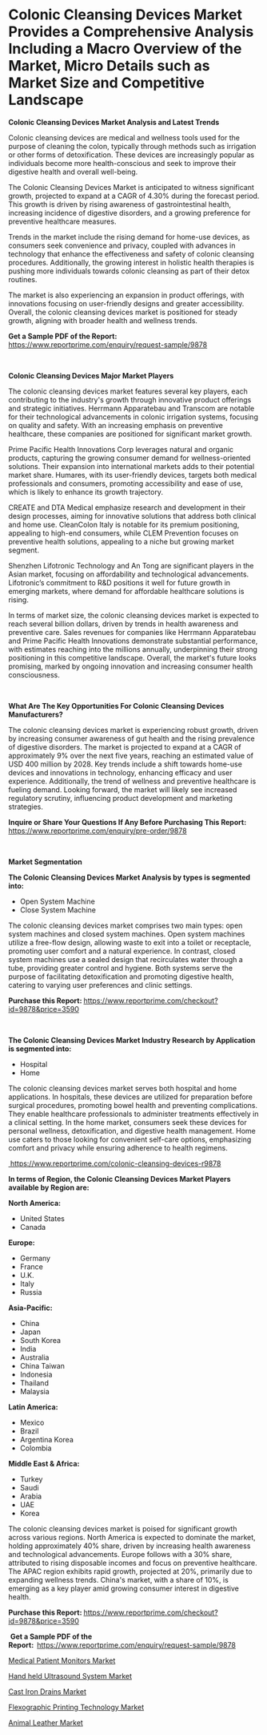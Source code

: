 <p><h1>Colonic Cleansing Devices Market Provides a Comprehensive Analysis Including a Macro Overview of the Market, Micro Details such as Market Size and Competitive Landscape</h1></p><p><strong>Colonic Cleansing Devices Market Analysis and Latest Trends</strong></p>
<p><p>Colonic cleansing devices are medical and wellness tools used for the purpose of cleaning the colon, typically through methods such as irrigation or other forms of detoxification. These devices are increasingly popular as individuals become more health-conscious and seek to improve their digestive health and overall well-being. </p><p>The Colonic Cleansing Devices Market is anticipated to witness significant growth, projected to expand at a CAGR of 4.30% during the forecast period. This growth is driven by rising awareness of gastrointestinal health, increasing incidence of digestive disorders, and a growing preference for preventive healthcare measures. </p><p>Trends in the market include the rising demand for home-use devices, as consumers seek convenience and privacy, coupled with advances in technology that enhance the effectiveness and safety of colonic cleansing procedures. Additionally, the growing interest in holistic health therapies is pushing more individuals towards colonic cleansing as part of their detox routines. </p><p>The market is also experiencing an expansion in product offerings, with innovations focusing on user-friendly designs and greater accessibility. Overall, the colonic cleansing devices market is positioned for steady growth, aligning with broader health and wellness trends.</p></p>
<p><strong>Get a Sample PDF of the Report:&nbsp;</strong> <a href="https://www.reportprime.com/enquiry/request-sample/9878?utm_campaign=48&utm_medium=2&utm_source=Github&utm_content=ia&utm_term=16112024&utm_id=colonic-cleansing-devices">https://www.reportprime.com/enquiry/request-sample/9878</a></p>
<p>&nbsp;</p>
<p><strong>Colonic Cleansing Devices Major Market Players</strong></p>
<p><p>The colonic cleansing devices market features several key players, each contributing to the industry's growth through innovative product offerings and strategic initiatives. Herrmann Apparatebau and Transcom are notable for their technological advancements in colonic irrigation systems, focusing on quality and safety. With an increasing emphasis on preventive healthcare, these companies are positioned for significant market growth.</p><p>Prime Pacific Health Innovations Corp leverages natural and organic products, capturing the growing consumer demand for wellness-oriented solutions. Their expansion into international markets adds to their potential market share. Humares, with its user-friendly devices, targets both medical professionals and consumers, promoting accessibility and ease of use, which is likely to enhance its growth trajectory.</p><p>CREATE and DTA Medical emphasize research and development in their design processes, aiming for innovative solutions that address both clinical and home use. CleanColon Italy is notable for its premium positioning, appealing to high-end consumers, while CLEM Prevention focuses on preventive health solutions, appealing to a niche but growing market segment.</p><p>Shenzhen Lifotronic Technology and An Tong are significant players in the Asian market, focusing on affordability and technological advancements. Lifotronic’s commitment to R&D positions it well for future growth in emerging markets, where demand for affordable healthcare solutions is rising.</p><p>In terms of market size, the colonic cleansing devices market is expected to reach several billion dollars, driven by trends in health awareness and preventive care. Sales revenues for companies like Herrmann Apparatebau and Prime Pacific Health Innovations demonstrate substantial performance, with estimates reaching into the millions annually, underpinning their strong positioning in this competitive landscape. Overall, the market's future looks promising, marked by ongoing innovation and increasing consumer health consciousness.</p></p>
<p>&nbsp;</p>
<p><strong>What Are The Key Opportunities For Colonic Cleansing Devices Manufacturers?</strong></p>
<p><p>The colonic cleansing devices market is experiencing robust growth, driven by increasing consumer awareness of gut health and the rising prevalence of digestive disorders. The market is projected to expand at a CAGR of approximately 9% over the next five years, reaching an estimated value of USD 400 million by 2028. Key trends include a shift towards home-use devices and innovations in technology, enhancing efficacy and user experience. Additionally, the trend of wellness and preventive healthcare is fueling demand. Looking forward, the market will likely see increased regulatory scrutiny, influencing product development and marketing strategies.</p></p>
<p><strong>Inquire or Share Your Questions If Any Before Purchasing This Report:</strong> <a href="https://www.reportprime.com/enquiry/pre-order/9878?utm_campaign=48&utm_medium=2&utm_source=Github&utm_content=ia&utm_term=16112024&utm_id=colonic-cleansing-devices">https://www.reportprime.com/enquiry/pre-order/9878</a></p>
<p>&nbsp;</p>
<p><strong>Market Segmentation</strong></p>
<p><strong>The Colonic Cleansing Devices Market Analysis by types is segmented into:</strong></p>
<p><ul><li>Open System Machine</li><li>Close System Machine</li></ul></p>
<p><p>The colonic cleansing devices market comprises two main types: open system machines and closed system machines. Open system machines utilize a free-flow design, allowing waste to exit into a toilet or receptacle, promoting user comfort and a natural experience. In contrast, closed system machines use a sealed design that recirculates water through a tube, providing greater control and hygiene. Both systems serve the purpose of facilitating detoxification and promoting digestive health, catering to varying user preferences and clinic settings.</p></p>
<p><strong>Purchase this Report:&nbsp;</strong><a href="https://www.reportprime.com/checkout?id=9878&price=3590&utm_campaign=48&utm_medium=2&utm_source=Github&utm_content=ia&utm_term=16112024&utm_id=colonic-cleansing-devices">https://www.reportprime.com/checkout?id=9878&price=3590</a></p>
<p>&nbsp;</p>
<p><strong>The Colonic Cleansing Devices Market Industry Research by Application is segmented into:</strong></p>
<p><ul><li>Hospital</li><li>Home</li></ul></p>
<p><p>The colonic cleansing devices market serves both hospital and home applications. In hospitals, these devices are utilized for preparation before surgical procedures, promoting bowel health and preventing complications. They enable healthcare professionals to administer treatments effectively in a clinical setting. In the home market, consumers seek these devices for personal wellness, detoxification, and digestive health management. Home use caters to those looking for convenient self-care options, emphasizing comfort and privacy while ensuring adherence to health regimens.</p></p>
<p><a href="https://www.reportprime.com/colonic-cleansing-devices-r9878?utm_campaign=48&utm_medium=2&utm_source=Github&utm_content=ia&utm_term=16112024&utm_id=colonic-cleansing-devices">&nbsp;https://www.reportprime.com/colonic-cleansing-devices-r9878</a></p>
<p><strong>In terms of Region, the Colonic Cleansing Devices Market Players available by Region are:</strong></p>
<p>
    <p> <strong> North America: </strong>
        <ul>
            <li>United States</li>
            <li>Canada</li>
        </ul>
        </p> 
    <p> <strong> Europe: </strong>
        <ul>
            <li>Germany</li>
            <li>France</li>
            <li>U.K.</li>
            <li>Italy</li>
            <li>Russia</li>
        </ul>
        </p> 
    <p> <strong> Asia-Pacific: </strong>
        <ul>
            <li>China</li>
            <li>Japan</li>
            <li>South Korea</li>
            <li>India</li>
            <li>Australia</li>
            <li>China Taiwan</li>
            <li>Indonesia</li>
            <li>Thailand</li>
            <li>Malaysia</li>
        </ul>
        </p> 
    <p> <strong> Latin America: </strong>
        <ul>
            <li>Mexico</li>
            <li>Brazil</li>
            <li>Argentina Korea</li>
            <li>Colombia</li>
        </ul>
        </p> 
    <p> <strong> Middle East & Africa: </strong>
        <ul>
            <li>Turkey</li>
            <li>Saudi</li>
            <li>Arabia</li>
            <li>UAE</li>
            <li>Korea</li>
        </ul>
    </p>
    </p>
<p><p>The colonic cleansing devices market is poised for significant growth across various regions. North America is expected to dominate the market, holding approximately 40% share, driven by increasing health awareness and technological advancements. Europe follows with a 30% share, attributed to rising disposable incomes and focus on preventive healthcare. The APAC region exhibits rapid growth, projected at 20%, primarily due to expanding wellness trends. China's market, with a share of 10%, is emerging as a key player amid growing consumer interest in digestive health.</p></p>
<p><strong>Purchase this Report: </strong><a href="https://www.reportprime.com/checkout?id=9878&price=3590&utm_campaign=48&utm_medium=2&utm_source=Github&utm_content=ia&utm_term=16112024&utm_id=colonic-cleansing-devices">https://www.reportprime.com/checkout?id=9878&price=3590</a></p>
<p>&nbsp;<strong>Get a Sample PDF of the Report:&nbsp;&nbsp;</strong><a href="https://www.reportprime.com/enquiry/request-sample/9878?utm_campaign=48&utm_medium=2&utm_source=Github&utm_content=ia&utm_term=16112024&utm_id=colonic-cleansing-devices">https://www.reportprime.com/enquiry/request-sample/9878</a></p>
<p><strong></strong></p>
<p><p><a href="https://github.com/kathiestrine5ty/Market-Research-Report-List-1/blob/main/medical-patient-monitors-market.md?utm_campaign=48&utm_medium=2&utm_source=Github&utm_content=ia&utm_term=16112024&utm_id=colonic-cleansing-devices">Medical Patient Monitors Market</a></p><p><a href="https://github.com/Rekhakhatun65/Market-Research-Report-List-1/blob/main/hand-held-ultrasound-system-market.md?utm_campaign=48&utm_medium=2&utm_source=Github&utm_content=ia&utm_term=16112024&utm_id=colonic-cleansing-devices">Hand held Ultrasound System Market</a></p><p><a href="https://www.linkedin.com/pulse/pulse-cast-iron-drains-rhythms-change-market-resonance-vqmxc?utm_campaign=48&utm_medium=2&utm_source=Github&utm_content=ia&utm_term=16112024&utm_id=colonic-cleansing-devices">Cast Iron Drains Market</a></p><p><a href="https://issuu.com/reportprime-2/docs/flexographic-printing-technology-ma_80530e01921279?utm_campaign=48&utm_medium=2&utm_source=Github&utm_content=ia&utm_term=16112024&utm_id=colonic-cleansing-devices">Flexographic Printing Technology Market</a></p><p><a href="https://www.linkedin.com/pulse/animal-leather-market-penetration-strategies-untapped-markets-66nsc?utm_campaign=48&utm_medium=2&utm_source=Github&utm_content=ia&utm_term=16112024&utm_id=colonic-cleansing-devices">Animal Leather Market</a></p></p>